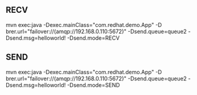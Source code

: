 ## RECV
mvn exec:java -Dexec.mainClass="com.redhat.demo.App" -D brer.url="failover://(amqp://192.168.0.110:5672)" -Dsend.queue=queue2 -Dsend.msg=helloworld! -Dsend.mode=RECV

## SEND

mvn exec:java -Dexec.mainClass="com.redhat.demo.App" -D brer.url="failover://(amqp://192.168.0.110:5672)" -Dsend.queue=queue2 -Dsend.msg=helloworld! -Dsend.mode=SEND
